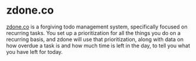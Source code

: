 # zdone.co
[zdone.co](http://www.zdone.co/) is a forgiving todo management system, specifically focused on recurring tasks. You set up a prioritization for all the things you do on a recurring basis, and zdone will use that prioritization, along with data on how overdue a task is and how much time is left in the day, to tell you what you have left for today.